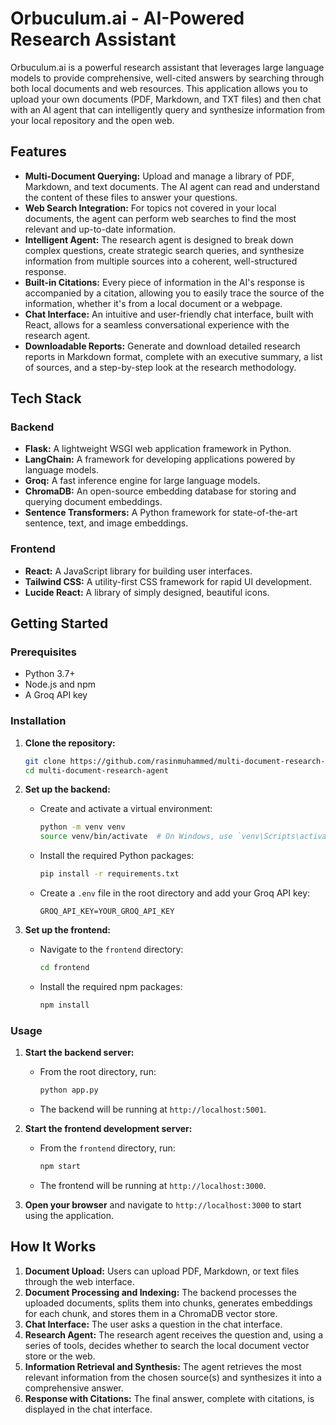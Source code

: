 # Orbuculum.ai - AI-Powered Research Assistant

Orbuculum.ai is a powerful research assistant that leverages large language models to provide comprehensive, well-cited answers by searching through both local documents and web resources. This application allows you to upload your own documents (PDF, Markdown, and TXT files) and then chat with an AI agent that can intelligently query and synthesize information from your local repository and the open web.

## Features

  * **Multi-Document Querying:** Upload and manage a library of PDF, Markdown, and text documents. The AI agent can read and understand the content of these files to answer your questions.
  * **Web Search Integration:** For topics not covered in your local documents, the agent can perform web searches to find the most relevant and up-to-date information.
  * **Intelligent Agent:** The research agent is designed to break down complex questions, create strategic search queries, and synthesize information from multiple sources into a coherent, well-structured response.
  * **Built-in Citations:** Every piece of information in the AI's response is accompanied by a citation, allowing you to easily trace the source of the information, whether it's from a local document or a webpage.
  * **Chat Interface:** An intuitive and user-friendly chat interface, built with React, allows for a seamless conversational experience with the research agent.
  * **Downloadable Reports:** Generate and download detailed research reports in Markdown format, complete with an executive summary, a list of sources, and a step-by-step look at the research methodology.

## Tech Stack

### Backend

  * **Flask:** A lightweight WSGI web application framework in Python.
  * **LangChain:** A framework for developing applications powered by language models.
  * **Groq:** A fast inference engine for large language models.
  * **ChromaDB:** An open-source embedding database for storing and querying document embeddings.
  * **Sentence Transformers:** A Python framework for state-of-the-art sentence, text, and image embeddings.

### Frontend

  * **React:** A JavaScript library for building user interfaces.
  * **Tailwind CSS:** A utility-first CSS framework for rapid UI development.
  * **Lucide React:** A library of simply designed, beautiful icons.

## Getting Started

### Prerequisites

  * Python 3.7+
  * Node.js and npm
  * A Groq API key

### Installation

1.  **Clone the repository:**

    ```bash
    git clone https://github.com/rasinmuhammed/multi-document-research-agent.git
    cd multi-document-research-agent
    ```

2.  **Set up the backend:**

      * Create and activate a virtual environment:

        ```bash
        python -m venv venv
        source venv/bin/activate  # On Windows, use `venv\Scripts\activate`
        ```

      * Install the required Python packages:

        ```bash
        pip install -r requirements.txt
        ```

      * Create a `.env` file in the root directory and add your Groq API key:

        ```
        GROQ_API_KEY=YOUR_GROQ_API_KEY
        ```

3.  **Set up the frontend:**

      * Navigate to the `frontend` directory:

        ```bash
        cd frontend
        ```

      * Install the required npm packages:

        ```bash
        npm install
        ```

### Usage

1.  **Start the backend server:**

      * From the root directory, run:

        ```bash
        python app.py
        ```

      * The backend will be running at `http://localhost:5001`.

2.  **Start the frontend development server:**

      * From the `frontend` directory, run:

        ```bash
        npm start
        ```

      * The frontend will be running at `http://localhost:3000`.

3.  **Open your browser** and navigate to `http://localhost:3000` to start using the application.

## How It Works

1.  **Document Upload:** Users can upload PDF, Markdown, or text files through the web interface.
2.  **Document Processing and Indexing:** The backend processes the uploaded documents, splits them into chunks, generates embeddings for each chunk, and stores them in a ChromaDB vector store.
3.  **Chat Interface:** The user asks a question in the chat interface.
4.  **Research Agent:** The research agent receives the question and, using a series of tools, decides whether to search the local document vector store or the web.
5.  **Information Retrieval and Synthesis:** The agent retrieves the most relevant information from the chosen source(s) and synthesizes it into a comprehensive answer.
6.  **Response with Citations:** The final answer, complete with citations, is displayed in the chat interface.
